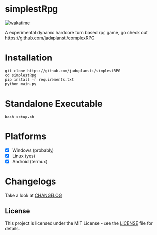 # simplestRpg
[![wakatime](https://wakatime.com/badge/user/333d76b5-5f3b-4fac-8d00-9f631ecaaf60/project/e325c3ff-5ff6-42c5-b654-8005571da2cf.svg)](https://wakatime.com/badge/user/333d76b5-5f3b-4fac-8d00-9f631ecaaf60/project/e325c3ff-5ff6-42c5-b654-8005571da2cf)

A experimental dynamic hardcore turn based rpg game, go check out https://github.com/jaduplansti/complexRPG
# Installation
```
git clone https://github.com/jaduplansti/simplestRPG
cd simplestRpg
pip install -r requirements.txt
python main.py
```

# Standalone Executable
```
bash setup.sh
```

# Platforms 
- [x] Windows (probably)
- [x] Linux (yes)
- [x] Android (termux)

# Changelogs
Take a look at [CHANGELOG](changelog.txt)

## License
This project is licensed under the MIT License - see the [LICENSE](LICENSE) file for details.
